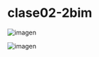 # clase02-2bim
![imagen](https://github.com/user-attachments/assets/d7f47e59-381e-4c52-b542-38cfc564845f)

![imagen](https://github.com/user-attachments/assets/6f538b7c-14c5-421b-9e3e-2da143892554)
